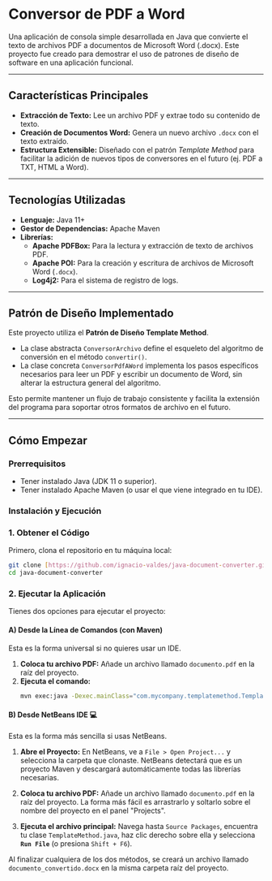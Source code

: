 # Conversor de PDF a Word

Una aplicación de consola simple desarrollada en Java que convierte el texto de archivos PDF a documentos de Microsoft Word (.docx). Este proyecto fue creado para demostrar el uso de patrones de diseño de software en una aplicación funcional.



---

## Características Principales

-   **Extracción de Texto:** Lee un archivo PDF y extrae todo su contenido de texto.
-   **Creación de Documentos Word:** Genera un nuevo archivo `.docx` con el texto extraído.
-   **Estructura Extensible:** Diseñado con el patrón *Template Method* para facilitar la adición de nuevos tipos de conversores en el futuro (ej. PDF a TXT, HTML a Word).

---

## Tecnologías Utilizadas

-   **Lenguaje:** Java 11+
-   **Gestor de Dependencias:** Apache Maven
-   **Librerías:**
    -   **Apache PDFBox:** Para la lectura y extracción de texto de archivos PDF.
    -   **Apache POI:** Para la creación y escritura de archivos de Microsoft Word (`.docx`).
    -   **Log4j2:** Para el sistema de registro de logs.

---

## Patrón de Diseño Implementado

Este proyecto utiliza el **Patrón de Diseño Template Method**.

-   La clase abstracta `ConversorArchivo` define el esqueleto del algoritmo de conversión en el método `convertir()`.
-   La clase concreta `ConversorPdfAWord` implementa los pasos específicos necesarios para leer un PDF y escribir un documento de Word, sin alterar la estructura general del algoritmo.

Esto permite mantener un flujo de trabajo consistente y facilita la extensión del programa para soportar otros formatos de archivo en el futuro.

---

##  Cómo Empezar

### Prerrequisitos

-   Tener instalado Java (JDK 11 o superior).
-   Tener instalado Apache Maven (o usar el que viene integrado en tu IDE).

### Instalación y Ejecución

### 1. Obtener el Código

Primero, clona el repositorio en tu máquina local:
```bash
git clone [https://github.com/ignacio-valdes/java-document-converter.git](https://github.com/ignacio-valdes/java-document-converter.git)
cd java-document-converter
```

### 2. Ejecutar la Aplicación

Tienes dos opciones para ejecutar el proyecto:

#### A) Desde la Línea de Comandos (con Maven)

Esta es la forma universal si no quieres usar un IDE.

1.  **Coloca tu archivo PDF:** Añade un archivo llamado `documento.pdf` en la raíz del proyecto.
2.  **Ejecuta el comando:**
    ```bash
    mvn exec:java -Dexec.mainClass="com.mycompany.templatemethod.TemplateMetod"
    ```

#### B) Desde NetBeans IDE 💻

Esta es la forma más sencilla si usas NetBeans.

1.  **Abre el Proyecto:** En NetBeans, ve a `File > Open Project...` y selecciona la carpeta que clonaste. NetBeans detectará que es un proyecto Maven y descargará automáticamente todas las librerías necesarias.
    

2.  **Coloca tu archivo PDF:** Añade un archivo llamado `documento.pdf` en la raíz del proyecto. La forma más fácil es arrastrarlo y soltarlo sobre el nombre del proyecto en el panel "Projects".

3.  **Ejecuta el archivo principal:** Navega hasta `Source Packages`, encuentra tu clase `TemplateMethod.java`, haz clic derecho sobre ella y selecciona **`Run File`** (o presiona `Shift + F6`).

Al finalizar cualquiera de los dos métodos, se creará un archivo llamado `documento_convertido.docx` en la misma carpeta raíz del proyecto.
